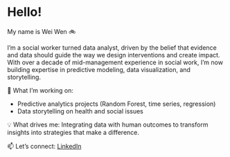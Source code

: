 # Hello!

My name is Wei Wen 🚲

I’m a social worker turned data analyst, driven by the belief that evidence and data should guide the way we design interventions and create impact. With over a decade of mid-management experience in social work, I’m now building expertise in predictive modeling, data visualization, and storytelling.

🌱 What I’m working on:
* Predictive analytics projects (Random Forest, time series, regression)
* Data storytelling on health and social issues

💡 What drives me: Integrating data with human outcomes to transform insights into strategies that make a difference.

📫 Let’s connect: [LinkedIn](https://www.linkedin.com/in/t-weiwenn)
